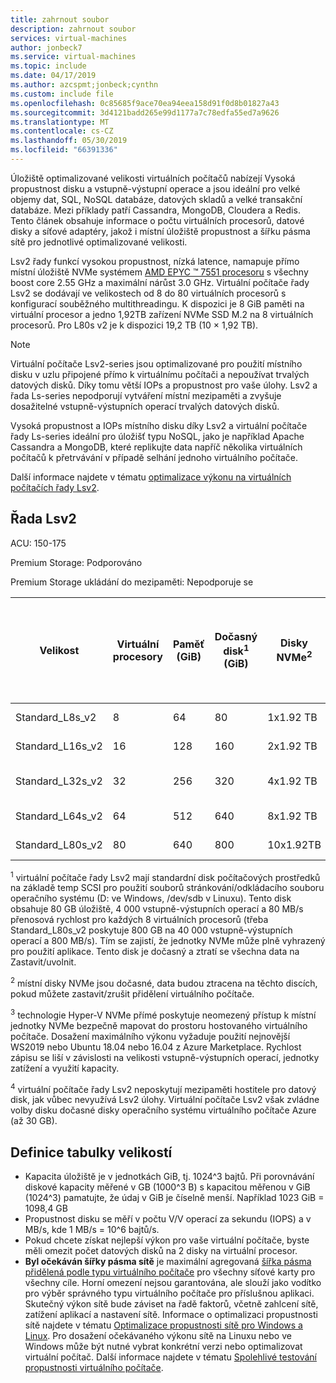 ```yaml
---
title: zahrnout soubor
description: zahrnout soubor
services: virtual-machines
author: jonbeck7
ms.service: virtual-machines
ms.topic: include
ms.date: 04/17/2019
ms.author: azcspmt;jonbeck;cynthn
ms.custom: include file
ms.openlocfilehash: 0c85685f9ace70ea94eea158d91f0d8b01827a43
ms.sourcegitcommit: 3d4121badd265e99d1177a7c78edfa55ed7a9626
ms.translationtype: MT
ms.contentlocale: cs-CZ
ms.lasthandoff: 05/30/2019
ms.locfileid: "66391336"
---
```

Úložiště optimalizované velikosti virtuálních počítačů nabízejí Vysoká propustnost disku a vstupně-výstupní operace a jsou ideální pro velké objemy dat, SQL, NoSQL databáze, datových skladů a velké transakční databáze.  Mezi příklady patří Cassandra, MongoDB, Cloudera a Redis. Tento článek obsahuje informace o počtu virtuálních procesorů, datové disky a síťové adaptéry, jakož i místní úložiště propustnost a šířku pásma sítě pro jednotlivé optimalizované velikosti.

Lsv2 řady funkcí vysokou propustnost, nízká latence, namapuje přímo místní úložiště NVMe systémem [AMD EPYC &trade; 7551 procesoru](https://www.amd.com/en/products/epyc-7000-series) s všechny boost core 2.55 GHz a maximální nárůst 3.0 GHz. Virtuální počítače řady Lsv2 se dodávají ve velikostech od 8 do 80 virtuálních procesorů s konfigurací souběžného multithreadingu.  K dispozici je 8 GiB paměti na virtuální procesor a jedno 1,92TB zařízení NVMe SSD M.2 na 8 virtuálních procesorů. Pro L80s v2 je k dispozici 19,2 TB (10 × 1,92 TB).

> [!NOTE]
> Virtuální počítače Lsv2-series jsou optimalizované pro použití místního disku v uzlu připojené přímo k virtuálnímu počítači a nepoužívat trvalých datových disků. Díky tomu větší IOPs a propustnost pro vaše úlohy. Lsv2 a řada Ls-series nepodporují vytváření místní mezipaměti a zvyšuje dosažitelné vstupně-výstupních operací trvalých datových disků.
>
> Vysoká propustnost a IOPs místního disku díky Lsv2 a virtuální počítače řady Ls-series ideální pro úložišť typu NoSQL, jako je například Apache Cassandra a MongoDB, které replikujte data napříč několika virtuálních počítačů k přetrvávání v případě selhání jednoho virtuálního počítače.
>
> Další informace najdete v tématu [optimalizace výkonu na virtuálních počítačích řady Lsv2](../articles/virtual-machines/linux/storage-performance.md).  


## <a name="lsv2-series"></a>Řada Lsv2

ACU: 150-175

Premium Storage: Podporováno

Premium Storage ukládání do mezipaměti: Nepodporuje se

| Velikost          | Virtuální procesory | Paměť (GiB) | Dočasný disk<sup>1</sup> (GiB) | Disky NVMe<sup>2</sup> | Propustnost disku NVMe<sup>3</sup> (čtení IOPS / MB/s) | Maximální propustnost disku data (IOPs nebo MB/s) bez mezipaměti<sup>4</sup> | Maximální počet datových disků | Maximální počet síťových karet / očekávaný šířka pásma (MB/s) |
|---------------|-----------|-------------|--------------------------|----------------|---------------------------------------------------|-------------------------------------------|------------------------------|------------------------------| 
| Standard_L8s_v2   |  8 |  64 |  80 |  1x1.92 TB  | 400000 / 2000 | 8000/160 | 16 | 2 / 3200  |
| Standard_L16s_v2  | 16 | 128 | 160 |  2x1.92 TB  | 800000 / 4000 | 16000/320 | 32 | 4 / 6400  |
| Standard_L32s_v2  | 32 | 256 | 320 |  4x1.92 TB  | 1,5 MILIÓNU / 8000    | 32000/640 | 32 | 8 / 12800 |
| Standard_L64s_v2  | 64 | 512 | 640 |  8x1.92 TB  | 2.9 M / 16000   | 64000/1280 | 32 | 8 / 16000+ |
| Standard_L80s_v2  | 80 | 640 | 800 | 10x1.92TB   | 3.8 M / 20000   | 80000/1400 | 32 | 8 / 16000+ |

<sup>1</sup> virtuální počítače řady Lsv2 mají standardní disk počítačových prostředků na základě temp SCSI pro použití souborů stránkování/odkládacího souboru operačního systému (D: ve Windows, /dev/sdb v Linuxu). Tento disk obsahuje 80 GB úložiště, 4 000 vstupně-výstupních operací a 80 MB/s přenosová rychlost pro každých 8 virtuálních procesorů (třeba Standard_L80s_v2 poskytuje 800 GB na 40 000 vstupně-výstupních operací a 800 MB/s). Tím se zajistí, že jednotky NVMe může plně vyhrazený pro použití aplikace. Tento disk je dočasný a ztratí se všechna data na Zastavit/uvolnit.

<sup>2</sup> místní disky NVMe jsou dočasné, data budou ztracena na těchto discích, pokud můžete zastavit/zrušit přidělení virtuálního počítače.

<sup>3</sup> technologie Hyper-V NVMe přímé poskytuje neomezený přístup k místní jednotky NVMe bezpečně mapovat do prostoru hostovaného virtuálního počítače.  Dosažení maximálního výkonu vyžaduje použití nejnovější WS2019 nebo Ubuntu 18.04 nebo 16.04 z Azure Marketplace.  Rychlost zápisu se liší v závislosti na velikosti vstupně-výstupních operací, jednotky zatížení a využití kapacity.

<sup>4</sup> virtuální počítače řady Lsv2 neposkytují mezipaměti hostitele pro datový disk, jak vůbec nevyužívá Lsv2 úlohy.  Virtuální počítače Lsv2 však zvládne volby disku dočasné disky operačního systému virtuálního počítače Azure (až 30 GB).

## <a name="size-table-definitions"></a>Definice tabulky velikostí

- Kapacita úložiště je v jednotkách GiB, tj. 1024^3 bajtů. Při porovnávání diskové kapacity měřené v GB (1000^3 B) s kapacitou měřenou v GiB (1024^3) pamatujte, že údaj v GiB je číselně menší. Například 1023 GiB = 1098,4 GB
- Propustnost disku se měří v počtu V/V operací za sekundu (IOPS) a v MB/s, kde 1 MB/s = 10^6 bajtů/s.
- Pokud chcete získat nejlepší výkon pro vaše virtuální počítače, byste měli omezit počet datových disků na 2 disky na virtuální procesor.
- **Byl očekáván šířky pásma sítě** je maximální agregovaná [šířka pásma přidělená podle typu virtuálního počítače](../articles/virtual-network/virtual-machine-network-throughput.md) pro všechny síťové karty pro všechny cíle. Horní omezení nejsou garantována, ale slouží jako vodítko pro výběr správného typu virtuálního počítače pro příslušnou aplikaci. Skutečný výkon sítě bude záviset na řadě faktorů, včetně zahlcení sítě, zatížení aplikací a nastavení sítě. Informace o optimalizaci propustnosti sítě najdete v tématu [Optimalizace propustnosti sítě pro Windows a Linux](../articles/virtual-network/virtual-network-optimize-network-bandwidth.md). Pro dosažení očekávaného výkonu sítě na Linuxu nebo ve Windows může být nutné vybrat konkrétní verzi nebo optimalizovat virtuální počítač. Další informace najdete v tématu [Spolehlivé testování propustnosti virtuálního počítače](../articles/virtual-network/virtual-network-bandwidth-testing.md).
